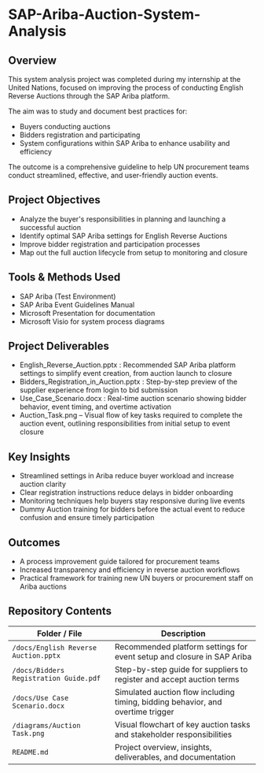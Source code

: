# SAP-Ariba-Auction-System-Analysis

## Overview
This system analysis project was completed during my internship at the United Nations, focused on improving the process of conducting English Reverse Auctions through the SAP Ariba platform.

The aim was to study and document best practices for:
- Buyers conducting auctions
- Bidders registration and participating
- System configurations within SAP Ariba to enhance usability and efficiency

The outcome is a comprehensive guideline to help UN procurement teams conduct streamlined, effective, and user-friendly auction events.

## Project Objectives
- Analyze the buyer's responsibilities in planning and launching a successful auction
- Identify optimal SAP Ariba settings for English Reverse Auctions
- Improve bidder registration and participation processes
- Map out the full auction lifecycle from setup to monitoring and closure

## Tools & Methods Used
- SAP Ariba (Test Environment)
- SAP Ariba Event Guidelines Manual
- Microsoft Presentation for documentation
- Microsoft Visio for system process diagrams

## Project Deliverables
- English_Reverse_Auction.pptx : Recommended SAP Ariba platform settings to simplify event creation, from auction launch to closure
- Bidders_Registration_in_Auction.pptx : Step-by-step preview of the supplier experience from login to bid submission
- Use_Case_Scenario.docx : Real-time auction scenario showing bidder behavior, event timing, and overtime activation
- Auction_Task.png – Visual flow of key tasks required to complete the auction event, outlining responsibilities from initial setup to event closure
  
## Key Insights
- Streamlined settings in Ariba reduce buyer workload and increase auction clarity
- Clear registration instructions reduce delays in bidder onboarding
- Monitoring techniques help buyers stay responsive during live events
- Dummy Auction training for bidders before the actual event to reduce confusion and ensure timely participation
  
## Outcomes
- A process improvement guide tailored for procurement teams
- Increased transparency and efficiency in reverse auction workflows
- Practical framework for training new UN buyers or procurement staff on Ariba auctions
  
## Repository Contents
| Folder / File                          | Description                                                                     |
| -------------------------------------- | ------------------------------------------------------------------------------- |
| `/docs/English Reverse Auction.pptx`   | Recommended platform settings for event setup and closure in SAP Ariba          |
| `/docs/Bidders Registration Guide.pdf` | Step-by-step guide for suppliers to register and accept auction terms           |
| `/docs/Use Case Scenario.docx`         | Simulated auction flow including timing, bidding behavior, and overtime trigger |
| `/diagrams/Auction Task.png`           | Visual flowchart of key auction tasks and stakeholder responsibilities          |
| `README.md`                            | Project overview, insights, deliverables, and documentation                     |
